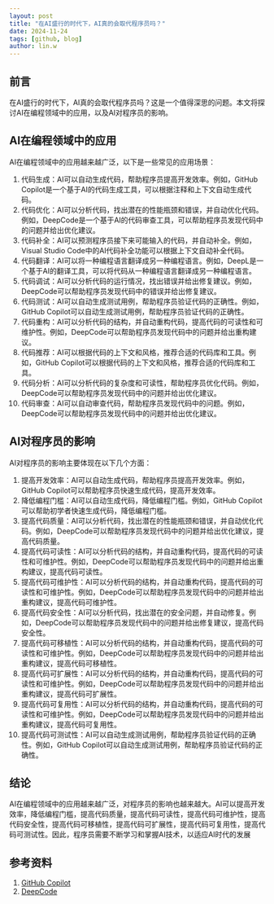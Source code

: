 ```yaml
---
layout: post
title: "在AI盛行的时代下，AI真的会取代程序员吗？"
date: 2024-11-24
tags: [github, blog]
author: lin.w
---
```

## 前言
在AI盛行的时代下，AI真的会取代程序员吗？这是一个值得深思的问题。本文将探讨AI在编程领域中的应用，以及AI对程序员的影响。
## AI在编程领域中的应用
AI在编程领域中的应用越来越广泛，以下是一些常见的应用场景：
1. 代码生成：AI可以自动生成代码，帮助程序员提高开发效率。例如，GitHub Copilot是一个基于AI的代码生成工具，可以根据注释和上下文自动生成代码。
2. 代码优化：AI可以分析代码，找出潜在的性能瓶颈和错误，并自动优化代码。例如，DeepCode是一个基于AI的代码审查工具，可以帮助程序员发现代码中的问题并给出优化建议。
3. 代码补全：AI可以预测程序员接下来可能输入的代码，并自动补全。例如，Visual Studio Code中的AI代码补全功能可以根据上下文自动补全代码。
4. 代码翻译：AI可以将一种编程语言翻译成另一种编程语言。例如，DeepL是一个基于AI的翻译工具，可以将代码从一种编程语言翻译成另一种编程语言。
5. 代码调试：AI可以分析代码的运行情况，找出错误并给出修复建议。例如，DeepCode可以帮助程序员发现代码中的错误并给出修复建议。
6. 代码测试：AI可以自动生成测试用例，帮助程序员验证代码的正确性。例如，GitHub Copilot可以自动生成测试用例，帮助程序员验证代码的正确性。
7. 代码重构：AI可以分析代码的结构，并自动重构代码，提高代码的可读性和可维护性。例如，DeepCode可以帮助程序员发现代码中的问题并给出重构建议。
8. 代码推荐：AI可以根据代码的上下文和风格，推荐合适的代码库和工具。例如，GitHub Copilot可以根据代码的上下文和风格，推荐合适的代码库和工具。
9. 代码分析：AI可以分析代码的复杂度和可读性，帮助程序员优化代码。例如，DeepCode可以帮助程序员发现代码中的问题并给出优化建议。
10. 代码审查：AI可以自动审查代码，帮助程序员发现代码中的问题。例如，DeepCode可以帮助程序员发现代码中的问题并给出优化建议。
## AI对程序员的影响
AI对程序员的影响主要体现在以下几个方面：
1. 提高开发效率：AI可以自动生成代码，帮助程序员提高开发效率。例如，GitHub Copilot可以帮助程序员快速生成代码，提高开发效率。
2. 降低编程门槛：AI可以自动生成代码，降低编程门槛。例如，GitHub Copilot可以帮助初学者快速生成代码，降低编程门槛。
3. 提高代码质量：AI可以分析代码，找出潜在的性能瓶颈和错误，并自动优化代码。例如，DeepCode可以帮助程序员发现代码中的问题并给出优化建议，提高代码质量。
4. 提高代码可读性：AI可以分析代码的结构，并自动重构代码，提高代码的可读性和可维护性。例如，DeepCode可以帮助程序员发现代码中的问题并给出重构建议，提高代码可读性。
5. 提高代码可维护性：AI可以分析代码的结构，并自动重构代码，提高代码的可读性和可维护性。例如，DeepCode可以帮助程序员发现代码中的问题并给出重构建议，提高代码可维护性。
6. 提高代码安全性：AI可以分析代码，找出潜在的安全问题，并自动修复。例如，DeepCode可以帮助程序员发现代码中的问题并给出修复建议，提高代码安全性。
7. 提高代码可移植性：AI可以分析代码的结构，并自动重构代码，提高代码的可读性和可维护性。例如，DeepCode可以帮助程序员发现代码中的问题并给出重构建议，提高代码可移植性。
8. 提高代码可扩展性：AI可以分析代码的结构，并自动重构代码，提高代码的可读性和可维护性。例如，DeepCode可以帮助程序员发现代码中的问题并给出重构建议，提高代码可扩展性。
9. 提高代码可复用性：AI可以分析代码的结构，并自动重构代码，提高代码的可读性和可维护性。例如，DeepCode可以帮助程序员发现代码中的问题并给出重构建议，提高代码可复用性。
10. 提高代码可测试性：AI可以自动生成测试用例，帮助程序员验证代码的正确性。例如，GitHub Copilot可以自动生成测试用例，帮助程序员验证代码的正确性。
## 结论
AI在编程领域中的应用越来越广泛，对程序员的影响也越来越大。AI可以提高开发效率，降低编程门槛，提高代码质量，提高代码可读性，提高代码可维护性，提高代码安全性，提高代码可移植性，提高代码可扩展性，提高代码可复用性，提高代码可测试性。因此，程序员需要不断学习和掌握AI技术，以适应AI时代的发展
## 参考资料
1. [GitHub Copilot](https://github.com/features/copilot)
2. [DeepCode](https://deepcode.ai/)
